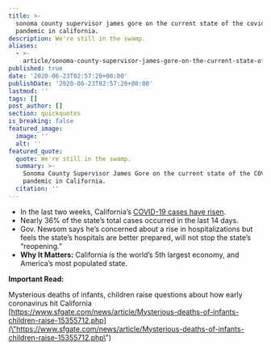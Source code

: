 ```yaml
---
title: >-
  sonoma county supervisor james gore on the current state of the covid-19
  pandemic in california.
description: We're still in the swamp.
aliases:
  - >-
    article/sonoma-county-supervisor-james-gore-on-the-current-state-of-the-covid-19-pandemic-in-california/
published: true
date: '2020-06-23T02:57:20+00:00'
publishDate: '2020-06-23T02:57:20+00:00'
lastmod: ''
tags: []
post_author: []
section: quickquotes
is_breaking: false
featured_image:
  image: ''
  alt: ''
featured_quote:
  quote: We're still in the swamp.
  summary: >-
    Sonoma County Supervisor James Gore on the current state of the COVID-19
    pandemic in California.
  citation: ''
---
```

*   In the last two weeks, California’s [COVID-19 cases have risen](\"https://www.sfgate.com/local/editorspicks/article/California-COVID-19-Gavin-Newsom-increase-cases-15358013.php\").
*   Nearly 36% of the state’s total cases occurred in the last 14 days.
*   Gov. Newsom says he’s concerned about a rise in hospitalizations but feels the state’s hospitals are better prepared, will not stop the state’s “reopening.”
*   **Why It Matters:** California is the world’s 5th largest economy, and America’s most populated state.

**Important Read:**

Mysterious deaths of infants, children raise questions about how early coronavirus hit California  
[https://www.sfgate.com/news/article/Mysterious-deaths-of-infants-children-raise-15355712.php](\"https://www.sfgate.com/news/article/Mysterious-deaths-of-infants-children-raise-15355712.php\")